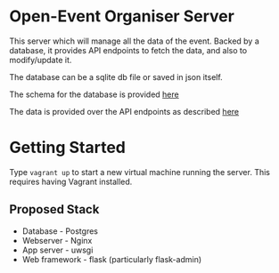 #  Open-Event Organiser Server
This server which will manage all the data of the event. Backed by a database, it provides API endpoints to fetch the data, and also to modify/update it.

The database can be a sqlite db file or saved in json itself.  

The schema for the database is provided [here](https://github.com/fossasia/open-event/blob/master/DATABASE.md)

The data is provided over the API endpoints as described [here](https://github.com/fossasia/open-event/blob/master/API.md)

# Getting Started

Type ```vagrant up``` to start a new virtual machine running the server. This requires having Vagrant installed.

## Proposed Stack

* Database - Postgres
* Webserver - Nginx
* App server - uwsgi
* Web framework - flask (particularly flask-admin)


